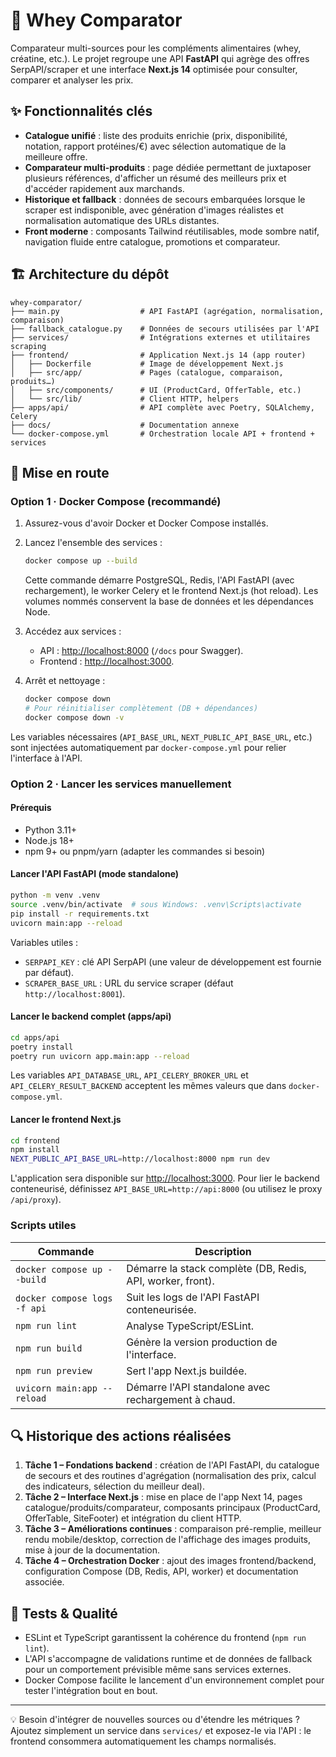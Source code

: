 # 🧬 Whey Comparator

Comparateur multi-sources pour les compléments alimentaires (whey, créatine, etc.). Le projet regroupe une API **FastAPI** qui agrège des offres SerpAPI/scraper et une interface **Next.js 14** optimisée pour consulter, comparer et analyser les prix.

## ✨ Fonctionnalités clés

- **Catalogue unifié** : liste des produits enrichie (prix, disponibilité, notation, rapport protéines/€) avec sélection automatique de la meilleure offre.
- **Comparateur multi-produits** : page dédiée permettant de juxtaposer plusieurs références, d'afficher un résumé des meilleurs prix et d'accéder rapidement aux marchands.
- **Historique et fallback** : données de secours embarquées lorsque le scraper est indisponible, avec génération d'images réalistes et normalisation automatique des URLs distantes.
- **Front moderne** : composants Tailwind réutilisables, mode sombre natif, navigation fluide entre catalogue, promotions et comparateur.

## 🏗️ Architecture du dépôt

```
whey-comparator/
├── main.py                  # API FastAPI (agrégation, normalisation, comparaison)
├── fallback_catalogue.py    # Données de secours utilisées par l'API
├── services/                # Intégrations externes et utilitaires scraping
├── frontend/                # Application Next.js 14 (app router)
│   ├── Dockerfile           # Image de développement Next.js
│   ├── src/app/             # Pages (catalogue, comparaison, produits…)
│   ├── src/components/      # UI (ProductCard, OfferTable, etc.)
│   └── src/lib/             # Client HTTP, helpers
├── apps/api/                # API complète avec Poetry, SQLAlchemy, Celery
├── docs/                    # Documentation annexe
└── docker-compose.yml       # Orchestration locale API + frontend + services
```

## 🚀 Mise en route

### Option 1 · Docker Compose (recommandé)

1. Assurez-vous d'avoir Docker et Docker Compose installés.
2. Lancez l'ensemble des services :

   ```bash
   docker compose up --build
   ```

   Cette commande démarre PostgreSQL, Redis, l'API FastAPI (avec rechargement), le worker Celery et le frontend Next.js (hot reload). Les volumes nommés conservent la base de données et les dépendances Node.

3. Accédez aux services :
   - API : [http://localhost:8000](http://localhost:8000) (`/docs` pour Swagger).
   - Frontend : [http://localhost:3000](http://localhost:3000).

4. Arrêt et nettoyage :

   ```bash
   docker compose down
   # Pour réinitialiser complètement (DB + dépendances)
   docker compose down -v
   ```

Les variables nécessaires (`API_BASE_URL`, `NEXT_PUBLIC_API_BASE_URL`, etc.) sont injectées automatiquement par `docker-compose.yml` pour relier l'interface à l'API.

### Option 2 · Lancer les services manuellement

#### Prérequis

- Python 3.11+
- Node.js 18+
- npm 9+ ou pnpm/yarn (adapter les commandes si besoin)

#### Lancer l'API FastAPI (mode standalone)

```bash
python -m venv .venv
source .venv/bin/activate  # sous Windows: .venv\Scripts\activate
pip install -r requirements.txt
uvicorn main:app --reload
```

Variables utiles :

- `SERPAPI_KEY` : clé API SerpAPI (une valeur de développement est fournie par défaut).
- `SCRAPER_BASE_URL` : URL du service scraper (défaut `http://localhost:8001`).

#### Lancer le backend complet (apps/api)

```bash
cd apps/api
poetry install
poetry run uvicorn app.main:app --reload
```

Les variables `API_DATABASE_URL`, `API_CELERY_BROKER_URL` et `API_CELERY_RESULT_BACKEND` acceptent les mêmes valeurs que dans `docker-compose.yml`.

#### Lancer le frontend Next.js

```bash
cd frontend
npm install
NEXT_PUBLIC_API_BASE_URL=http://localhost:8000 npm run dev
```

L'application sera disponible sur [http://localhost:3000](http://localhost:3000). Pour lier le backend conteneurisé, définissez `API_BASE_URL=http://api:8000` (ou utilisez le proxy `/api/proxy`).

### Scripts utiles

| Commande                       | Description                                                |
|--------------------------------|------------------------------------------------------------|
| `docker compose up --build`    | Démarre la stack complète (DB, Redis, API, worker, front). |
| `docker compose logs -f api`   | Suit les logs de l'API FastAPI conteneurisée.              |
| `npm run lint`                 | Analyse TypeScript/ESLint.                                |
| `npm run build`                | Génère la version production de l'interface.              |
| `npm run preview`              | Sert l'app Next.js buildée.                               |
| `uvicorn main:app --reload`    | Démarre l'API standalone avec rechargement à chaud.       |

## 🔍 Historique des actions réalisées

1. **Tâche 1 – Fondations backend** : création de l'API FastAPI, du catalogue de secours et des routines d'agrégation (normalisation des prix, calcul des indicateurs, sélection du meilleur deal).
2. **Tâche 2 – Interface Next.js** : mise en place de l'app Next 14, pages catalogue/produits/comparateur, composants principaux (ProductCard, OfferTable, SiteFooter) et intégration du client HTTP.
3. **Tâche 3 – Améliorations continues** : comparaison pré-remplie, meilleur rendu mobile/desktop, correction de l'affichage des images produits, mise à jour de la documentation.
4. **Tâche 4 – Orchestration Docker** : ajout des images frontend/backend, configuration Compose (DB, Redis, API, worker) et documentation associée.

## 🧪 Tests & Qualité

- ESLint et TypeScript garantissent la cohérence du frontend (`npm run lint`).
- L'API s'accompagne de validations runtime et de données de fallback pour un comportement prévisible même sans services externes.
- Docker Compose facilite le lancement d'un environnement complet pour tester l'intégration bout en bout.

---

💡 Besoin d'intégrer de nouvelles sources ou d'étendre les métriques ? Ajoutez simplement un service dans `services/` et exposez-le via l'API : le frontend consommera automatiquement les champs normalisés.
